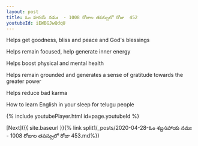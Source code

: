 ```yaml
---
layout: post
title: ఓం హరయే నమః  - 1008 రోజుల తపస్సులో రోజు  452
youtubeId: iEWBGJwQdqU
---
```

 
 
Helps get goodness, bliss and peace and God's blessings
 
Helps remain focused, help generate inner energy 
 
Helps boost physical and mental health 
 
Helps remain grounded and generates a sense of gratitude towards the greater power 
 
Helps reduce bad karma
 
How to learn English in your sleep for telugu people
 
 
 
 


{% include youtubePlayer.html id=page.youtubeId %}
 
[Next]({{ site.baseurl }}{% link split1/_posts/2020-04-28-ఓం శబ్దసహాయ నమః  - 1008 రోజుల తపస్సులో రోజు  453.md%})
 
